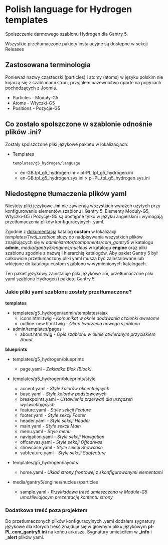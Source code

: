 # Polish language for Hydrogen templates

Spolszczenie darmowego szablonu Hydrogen dla Gantry 5.

Wszystkie przetłumaczone pakiety instalacyjne są dostępne w sekcji Releases

## Zastosowana terminologia

Ponieważ nazwy cząsteczki (particles) i atomy (atoms) w języku polskim nie kojarzą się z szablonami stron, przyjąłem nazewnictwo oparte na pojęciach pochodzących z Joomla.

* Particles - Moduły-G5
* Atoms - Wtyczki-G5
* Positions - Pozycje-G5

## Co zostało spolszczone w szablonie odnośnie plików .ini?

Zostały spolszczone pliki językowe pakietu w lokalizacjach:

* Templates

  `templates/g5_hydrogen/language`

  * en-GB.tpl_g5_hydrogen.ini > pl-PL.tpl_g5_hydrogen.ini
  * en-GB.tpl_g5_hydrogen.sys.ini > pl-PL.tpl_g5_hydrogen.sys.ini

## Niedostępne tłumaczenia plików yaml

Niestety pliki językowe **.ini** nie zawierają wszystkich wyrażeń użytych przy konfigurowaniu elementów szablonu i Gantry 5. Elementy Moduły-G5, Wtyczki-G5 i Pozycje-G5 są dostępne tylko w języku angielskim i wymagają przetłumaczenia plików konfiguracyjnych .yaml.

Zgodnie z [dokumentacją](https://docs.gantry.org/gantry5/advanced/customizing-theme-files#theme-directory-matrix) katalog **custom** w lokalizacji *templates/Twój_szablon* służy do nadpisywania wszystkich plików znajdujących się w *administrator/components/com_gantry5* w katalogu **admin**, *media/gantry5/engines/nucleus* w katalogu **engine** oraz pliki szablonu zgodnie z nazwą i hierarchią katalogów. Aby pakiet Gantry 5 był całkowicie przetłumaczony pliki yaml muszą być zainstalowane lub wklejone do katalogu custom szablonu w wymienionych katalogach.

Ten pakiet językowy zainstaluje pliki językowe .ini, przetłumaczone pliki yaml szablonu Hydrogen i pakietu Gantry 5.

### Jakie pliki yaml szablonu zostały przetłumaczone?

**templates**

* templates/g5_hydrogen/admin/templates/ajax
  * icons.html.twig - *Komunikat w oknie dodawania czcionki awesome*
  * outline-new.html.twig - *Okno tworzenia nowego szablonu*
* admin/templates/pages
  * about.html.twig - *Opis szablonu w oknie otwieranym przyciskiem About*

**blueprints**

* templates/g5_hydrogen/blueprints
  * page.yaml - *Zakładka Blok (Block).*
* templates/g5_hydrogen/blueprints/style
  * accent.yaml - *Style kolorów akcentujących.*
  * base.yaml - *Style kolorów podstawowych*
  * breakpoints.yaml - *Ustawienia przerwań dla urządzeń wyświetlających*
  * feature.yaml - *Style sekcji Feature*
  * footer.yaml - *Style sekcji Footer*
  * header.yaml - *Style sekcji Header*
  * main.yaml - *Style sekcji Main*
  * menu.yaml - *Style menu*
  * navigation.yaml - *Style sekcji Navigation*
  * offcanvas.yaml - *Style sekcji Offcanvas*
  * showcase.yaml - *Style sekcji Showcase*
  * subfeature.yaml - *Style sekcji Subfeature*

* templates/g5_hydrogen/layouts
  * home.yaml - *Układ strony frontowej z skonfigurowanymi elementami*

* media/gantry5/engines/nucleus/particles
  * sample.yaml - *Przykładowa treść umieszczona w Module-G5 umożliwiającym prezentację kontentu strony*

### Dodatkowa treść poza projektem

Do przetłumaczonych plików konfiguracyjnych .yaml dodałem sygnatury językowe dla których treść znajduje się w głównym pliku językowym  **pl-PL.com_gantry5.ini** na końcu arkusza. Sygnatury umieściłem w **_info** i **_alert** plików yaml.
